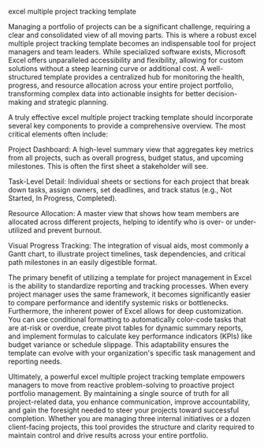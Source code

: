 excel multiple project tracking template


Managing a portfolio of projects can be a significant challenge, requiring a clear and consolidated view of all moving parts. This is where a robust excel multiple project tracking template becomes an indispensable tool for project managers and team leaders. While specialized software exists, Microsoft Excel offers unparalleled accessibility and flexibility, allowing for custom solutions without a steep learning curve or additional cost. A well-structured template provides a centralized hub for monitoring the health, progress, and resource allocation across your entire project portfolio, transforming complex data into actionable insights for better decision-making and strategic planning.



A truly effective excel multiple project tracking template should incorporate several key components to provide a comprehensive overview. The most critical elements often include:




Project Dashboard: A high-level summary view that aggregates key metrics from all projects, such as overall progress, budget status, and upcoming milestones. This is often the first sheet a stakeholder will see.


Task-Level Detail: Individual sheets or sections for each project that break down tasks, assign owners, set deadlines, and track status (e.g., Not Started, In Progress, Completed).


Resource Allocation: A master view that shows how team members are allocated across different projects, helping to identify who is over- or under-utilized and prevent burnout.


Visual Progress Tracking: The integration of visual aids, most commonly a Gantt chart, to illustrate project timelines, task dependencies, and critical path milestones in an easily digestible format.





The primary benefit of utilizing a template for project management in Excel is the ability to standardize reporting and tracking processes. When every project manager uses the same framework, it becomes significantly easier to compare performance and identify systemic risks or bottlenecks. Furthermore, the inherent power of Excel allows for deep customization. You can use conditional formatting to automatically color-code tasks that are at-risk or overdue, create pivot tables for dynamic summary reports, and implement formulas to calculate key performance indicators (KPIs) like budget variance or schedule slippage. This adaptability ensures the template can evolve with your organization's specific task management and reporting needs.



Ultimately, a powerful excel multiple project tracking template empowers managers to move from reactive problem-solving to proactive project portfolio management. By maintaining a single source of truth for all project-related data, you enhance communication, improve accountability, and gain the foresight needed to steer your projects toward successful completion. Whether you are managing three internal initiatives or a dozen client-facing projects, this tool provides the structure and clarity required to maintain control and drive results across your entire portfolio.
